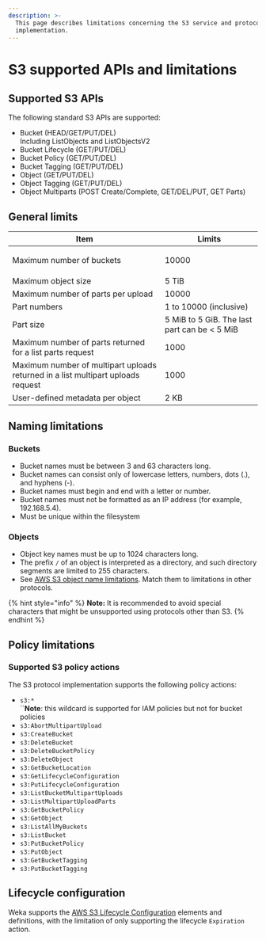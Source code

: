 ```yaml
---
description: >-
  This page describes limitations concerning the S3 service and protocol
  implementation.
---
```


# S3 supported APIs and limitations

## Supported S3 APIs

The following standard S3 APIs are supported:

* Bucket (HEAD/GET/PUT/DEL)\
  Including ListObjects and ListObjectsV2
* Bucket Lifecycle (GET/PUT/DEL)
* Bucket Policy (GET/PUT/DEL)
* Bucket Tagging (GET/PUT/DEL)
* Object (GET/PUT/DEL)
* Object Tagging (GET/PUT/DEL)
* Object Multiparts (POST Create/Complete, GET/DEL/PUT, GET Parts)

## General limits

| **Item**                                                                         | **Limits**                                   |
| -------------------------------------------------------------------------------- | -------------------------------------------- |
| <p></p><p>Maximum number of buckets</p>                                          | <p></p><p>10000</p>                          |
| Maximum object size                                                              | 5 TiB                                        |
| Maximum number of parts per upload                                               | 10000                                        |
| Part numbers                                                                     | 1 to 10000 (inclusive)                       |
| Part size                                                                        | 5 MiB to 5 GiB. The last part can be < 5 MiB |
| Maximum number of parts returned for a list parts request                        | 1000                                         |
| Maximum number of multipart uploads returned in a list multipart uploads request | 1000                                         |
| User-defined metadata per object                                                 | 2 KB                                         |

## Naming limitations

### Buckets

* Bucket names must be between 3 and 63 characters long.
* Bucket names can consist only of lowercase letters, numbers, dots (.), and hyphens (-).
* Bucket names must begin and end with a letter or number.
* Bucket names must not be formatted as an IP address (for example, 192.168.5.4).
* Must be unique within the filesystem

### Objects

* Object key names must be up to 1024 characters long.
* The prefix `/` of an object is interpreted as a directory, and such directory segments are limited to 255 characters.
* See [AWS S3 object name limitations](https://docs.aws.amazon.com/AmazonS3/latest/userguide/object-keys.html). Match them to limitations in other protocols.

{% hint style="info" %}
**Note:** It is recommended to avoid special characters that might be unsupported using protocols other than S3.&#x20;
{% endhint %}

## Policy limitations

### Supported S3 policy actions

The S3 protocol implementation supports the following policy actions:

* `s3:*`\
  ``**Note**: this wildcard is supported for IAM policies but not for bucket policies
* `s3:AbortMultipartUpload`
* `s3:CreateBucket`
* `s3:DeleteBucket`
* `s3:DeleteBucketPolicy`
* `s3:DeleteObject`
* `s3:GetBucketLocation`
* `s3:GetLifecycleConfiguration`
* `s3:PutLifecycleConfiguration`
* `s3:ListBucketMultipartUploads`
* `s3:ListMultipartUploadParts`
* `s3:GetBucketPolicy`
* `s3:GetObject`
* `s3:ListAllMyBuckets`
* `s3:ListBucket`
* `s3:PutBucketPolicy`
* `s3:PutObject`
* `s3:GetBucketTagging`
* `s3:PutBucketTagging`

## Lifecycle configuration

Weka supports the [AWS S3 Lifecycle Configuration](https://docs.aws.amazon.com/AmazonS3/latest/userguide/intro-lifecycle-rules.html) elements and definitions, with the limitation of only supporting the lifecycle `Expiration` action.
